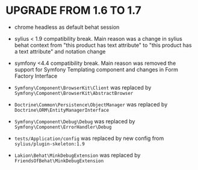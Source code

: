 # UPGRADE FROM 1.6 TO 1.7

* chrome headless as default behat session 

* sylius < 1.9 compatibility break. Main reason was a change in sylius behat context from "this product has text attribute" to "this product has a text attribute" and notation change 

* symfony <4.4 compatibility break. Main reason was removed the support for Symfony Templating component and changes in Form Factory Interface

* `Symfony\Component\BrowserKit\Client` was replaced by `Symfony\Component\BrowserKit\AbstractBrowser`

* `Doctrine\Common\Persistence\ObjectManager` was replaced by `Doctrine\ORM\EntityManagerInterface`

* `Symfony\Component\Debug\Debug` was replaced by `Symfony\Component\ErrorHandler\Debug`

* `tests/Application/config` was replaced by new config from `sylius/plugin-skeleton:1.9` 
  
* `Lakion\Behat\MinkDebugExtension` was replaced by  `FriendsOfBehat\MinkDebugExtension`

